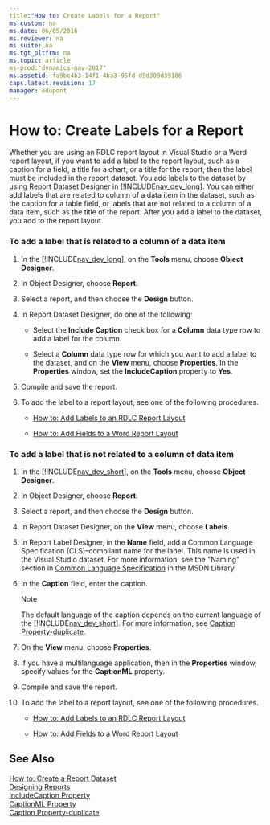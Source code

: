 ```yaml
---
title:"How to: Create Labels for a Report"
ms.custom: na
ms.date: 06/05/2016
ms.reviewer: na
ms.suite: na
ms.tgt_pltfrm: na
ms.topic: article
ms-prod:"dynamics-nav-2017"
ms.assetid: fa9bc4b3-14f1-4ba3-95fd-d9d309d39186
caps.latest.revision: 17
manager: edupont
---
```

# How to: Create Labels for a Report
Whether you are using an RDLC report layout in Visual Studio or a Word report layout, if you want to add a label to the report layout, such as a caption for a field, a title for a chart, or a title for the report, then the label must be included in the report dataset. You add labels to the dataset by using Report Dataset Designer in [!INCLUDE[nav_dev_long](includes/nav_dev_long_md.md)]. You can either add labels that are related to column of a data item in the dataset, such as the caption for a table field, or labels that are not related to a column of a data item, such as the title of the report. After you add a label to the dataset, you add to the report layout.  
  
### To add a label that is related to a column of a data item  
  
1.  In the [!INCLUDE[nav_dev_long](includes/nav_dev_long_md.md)], on the **Tools** menu, choose **Object Designer**.  
  
2.  In Object Designer, choose **Report**.  
  
3.  Select a report, and then choose the **Design** button.  
  
4.  In Report Dataset Designer, do one of the following:  
  
    -   Select the **Include Caption** check box for a **Column** data type row to add a label for the column.  
  
    -   Select a **Column** data type row for which you want to add a label to the dataset, and on the **View** menu, choose **Properties**. In the **Properties** window, set the **IncludeCaption** property to **Yes**.  
  
5.  Compile and save the report.  
  
6.  To add the label to a report layout, see one of the following procedures.  
  
    -   [How to: Add Labels to an RDLC Report Layout](../Topic/How%20to:%20Add%20Labels%20to%20an%20RDLC%20Report%20Layout.md)  
  
    -   [How to: Add Fields to a Word Report Layout](../Topic/How%20to:%20Add%20Fields%20to%20a%20Word%20Report%20Layout.md)  
  
### To add a label that is not related to a column of data item  
  
1.  In the [!INCLUDE[nav_dev_short](includes/nav_dev_short_md.md)], on the **Tools** menu, choose **Object Designer**.  
  
2.  In Object Designer, choose **Report**.  
  
3.  Select a report, and then choose the **Design** button.  
  
4.  In Report Dataset Designer, on the **View** menu, choose **Labels**.  
  
5.  In Report Label Designer, in the **Name** field, add a Common Language Specification \(CLS\)–compliant name for the label. This name is used in the Visual Studio dataset. For more information, see the "Naming" section in [Common Language Specification](http://go.microsoft.com/fwlink/?LinkId=193144) in the MSDN Library.  
  
6.  In the **Caption** field, enter the caption.  
  
    > [!NOTE]  
    >  The default language of the caption depends on the current language of the [!INCLUDE[nav_dev_short](includes/nav_dev_short_md.md)]. For more information, see [Caption Property\-duplicate](Caption-Property-duplicate.md).  
  
7.  On the **View** menu, choose **Properties**.  
  
8.  If you have a multilanguage application, then in the **Properties** window, specify values for the **CaptionML** property.  
  
9. Compile and save the report.  
  
10. To add the label to a report layout, see one of the following procedures.  
  
    -   [How to: Add Labels to an RDLC Report Layout](../Topic/How%20to:%20Add%20Labels%20to%20an%20RDLC%20Report%20Layout.md)  
  
    -   [How to: Add Fields to a Word Report Layout](../Topic/How%20to:%20Add%20Fields%20to%20a%20Word%20Report%20Layout.md)  
  
## See Also  
 [How to: Create a Report Dataset](../Topic/How%20to:%20Create%20a%20Report%20Dataset.md)   
 [Designing Reports](Designing-Reports.md)   
 [IncludeCaption Property](IncludeCaption-Property.md)   
 [CaptionML Property](CaptionML-Property.md)   
 [Caption Property\-duplicate](Caption-Property-duplicate.md)